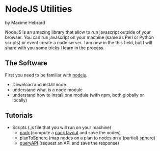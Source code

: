 # NodeJS Utilities

by Maxime Hebrard

NodeJS is an amazing library that allow to run javascript outside of your browser. You can run javascript on your machine (same as Perl or Python scripts) or event create a node server.
I am new in the this field, but I will share with you some tricks I learn in the process.

## The Software
First you need to be familiar with [nodejs](https://nodejs.org/).
* Download and install node
* understand what is a node module
* understand how to install one module (with npm, both globally or locally)

## Tutorials

* Scripts (.js file that you will run on your machine)
  * [pack](https://github.com/mhebrard/MHTutorials/tree/master/nodejs/Scripts/pack.js) (compute a [pack layout](https://github.com/d3/d3-hierarchy/blob/master/README.md#pack) and save the nodes)
  * [planToSphere](https://github.com/mhebrard/MHTutorials/tree/master/nodejs/Scripts/plantosphere.js) (map nodes on a plan to nodes on a (partial) sphere)
  * [queryAPI](https://github.com/mhebrard/MHTutorials/tree/master/nodejs/Scripts/queryapi.js) (request an API and save the response)
